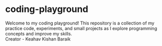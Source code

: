 # coding-playground
Welcome to my coding playground! This repository is a collection of my practice code, experiments, and small projects as I explore programming concepts and improve my skills.
<br>
Creator - Keahav Kishan Baraik
